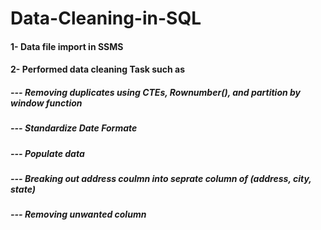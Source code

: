 # Data-Cleaning-in-SQL

#### 1- Data file import in SSMS 
#### 2- Performed data cleaning Task such as 
##### --- Removing duplicates using CTEs, Rownumber(), and partition by  window function
##### --- Standardize Date Formate  
##### --- Populate data
##### --- Breaking out address coulmn into seprate column of (address, city, state)
##### --- Removing unwanted column
